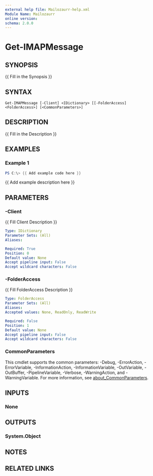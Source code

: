 ```yaml
---
external help file: Mailozaurr-help.xml
Module Name: Mailozaurr
online version:
schema: 2.0.0
---
```


# Get-IMAPMessage

## SYNOPSIS
{{ Fill in the Synopsis }}

## SYNTAX

```
Get-IMAPMessage [-Client] <IDictionary> [[-FolderAccess] <FolderAccess>] [<CommonParameters>]
```

## DESCRIPTION
{{ Fill in the Description }}

## EXAMPLES

### Example 1
```powershell
PS C:\> {{ Add example code here }}
```

{{ Add example description here }}

## PARAMETERS

### -Client
{{ Fill Client Description }}

```yaml
Type: IDictionary
Parameter Sets: (All)
Aliases:

Required: True
Position: 0
Default value: None
Accept pipeline input: False
Accept wildcard characters: False
```

### -FolderAccess
{{ Fill FolderAccess Description }}

```yaml
Type: FolderAccess
Parameter Sets: (All)
Aliases:
Accepted values: None, ReadOnly, ReadWrite

Required: False
Position: 1
Default value: None
Accept pipeline input: False
Accept wildcard characters: False
```

### CommonParameters
This cmdlet supports the common parameters: -Debug, -ErrorAction, -ErrorVariable, -InformationAction, -InformationVariable, -OutVariable, -OutBuffer, -PipelineVariable, -Verbose, -WarningAction, and -WarningVariable. For more information, see [about_CommonParameters](http://go.microsoft.com/fwlink/?LinkID=113216).

## INPUTS

### None

## OUTPUTS

### System.Object
## NOTES

## RELATED LINKS
